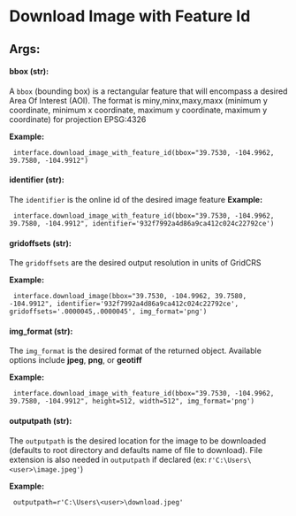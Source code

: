 # Download Image with Feature Id


## Args:

#### bbox (str):

  A `bbox` (bounding box) is a rectangular feature that will encompass a desired Area Of Interest (AOI).
  The format is miny,minx,maxy,maxx (minimum y coordinate, minimum x coordinate, maximum y coordinate, maximum y coordinate) for
  projection EPSG:4326
  
   **Example:**
   
     interface.download_image_with_feature_id(bbox="39.7530, -104.9962, 39.7580, -104.9912")
	 
#### identifier (str):

  The `identifier` is the online id of the desired image feature
   **Example:**
   
     interface.download_image_with_feature_id(bbox="39.7530, -104.9962, 39.7580, -104.9912", identifier='932f7992a4d86a9ca412c024c22792ce')
	 
#### gridoffsets (str):

  The `gridoffsets` are the desired output resolution in units of GridCRS

   **Example:**
   
     interface.download_image(bbox="39.7530, -104.9962, 39.7580, -104.9912", identifier='932f7992a4d86a9ca412c024c22792ce', gridoffsets='.0000045,.0000045', img_format='png')

   
     

#### img_format (str):

  The `img_format` is the desired format of the returned object. Available options include **jpeg**, **png**, or **geotiff**

   **Example:**
   
     interface.download_image_with_feature_id(bbox="39.7530, -104.9962, 39.7580, -104.9912", height=512, width=512", img_format='png')

#### outputpath (str):
 
 The `outputpath` is the desired location for the image to be downloaded (defaults to root directory and defaults name of file to download). File extension is also needed in `outputpath` if declared (ex: r`'C:\Users\<user>\image.jpeg'`)
	
   **Example:**
   
	 outputpath=r'C:\Users\<user>\download.jpeg'



